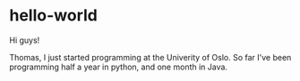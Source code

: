 # hello-world

Hi guys!

Thomas, I just started programming at the Univerity of Oslo. 
So far I've been programming half a year in python, and one month in Java.
